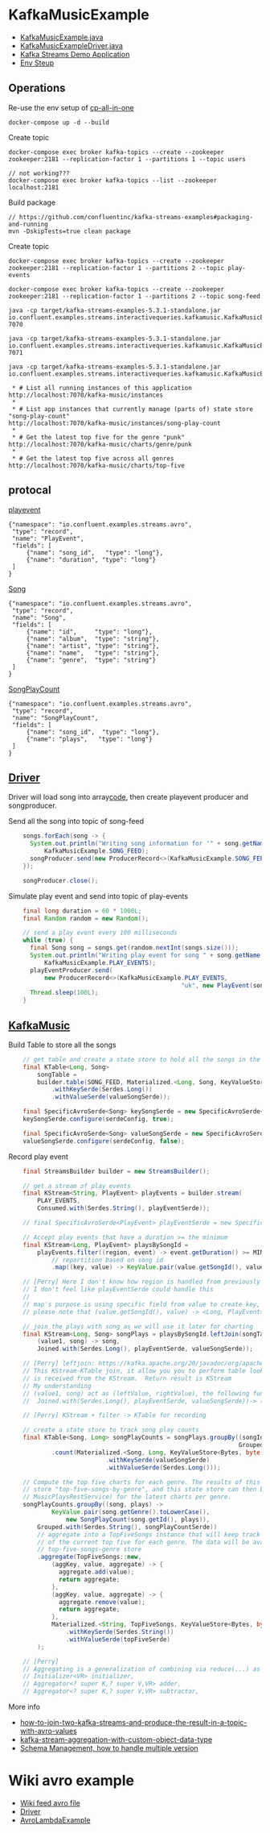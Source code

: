 

# KafkaMusicExample
- [KafkaMusicExample.java](https://github.com/confluentinc/kafka-streams-examples/blob/5.3.1-post/src/main/java/io/confluent/examples/streams/interactivequeries/kafkamusic/KafkaMusicExample.java)
- [KafkaMusicExampleDriver.java](https://github.com/confluentinc/kafka-streams-examples/blob/5.3.1-post/src/main/java/io/confluent/examples/streams/interactivequeries/kafkamusic/KafkaMusicExampleDriver.java)
- [Kafka Streams Demo Application](https://docs.confluent.io/current/streams/kafka-streams-examples/docs/index.html)
- [Env Steup](https://github.com/confluentinc/kafka-streams-examples#packaging-and-running)


## Operations

Re-use the env setup of [cp-all-in-one](./kafka_example_confluent_cp_all_in_one.md)
```
docker-compose up -d --build

```

Create topic
```
docker-compose exec broker kafka-topics --create --zookeeper zookeeper:2181 --replication-factor 1 --partitions 1 --topic users

// not working???
docker-compose exec broker kafka-topics --list --zookeeper localhost:2181
```


Build package
```
// https://github.com/confluentinc/kafka-streams-examples#packaging-and-running
mvn -DskipTests=true clean package
```


Create topic
```
docker-compose exec broker kafka-topics --create --zookeeper zookeeper:2181 --replication-factor 1 --partitions 2 --topic play-events

docker-compose exec broker kafka-topics --create --zookeeper zookeeper:2181 --replication-factor 1 --partitions 2 --topic song-feed
```

```
java -cp target/kafka-streams-examples-5.3.1-standalone.jar io.confluent.examples.streams.interactivequeries.kafkamusic.KafkaMusicExample 7070

java -cp target/kafka-streams-examples-5.3.1-standalone.jar io.confluent.examples.streams.interactivequeries.kafkamusic.KafkaMusicExample 7071

java -cp target/kafka-streams-examples-5.3.1-standalone.jar io.confluent.examples.streams.interactivequeries.kafkamusic.KafkaMusicExampleDriver
```


```
 * # List all running instances of this application
http://localhost:7070/kafka-music/instances
 *
 * # List app instances that currently manage (parts of) state store "song-play-count"
http://localhost:7070/kafka-music/instances/song-play-count
 *
 * # Get the latest top five for the genre "punk"
http://localhost:7070/kafka-music/charts/genre/punk
 *
 * # Get the latest top five across all genres
http://localhost:7070/kafka-music/charts/top-five
```


## protocal

[playevent](https://github.com/confluentinc/kafka-streams-examples/blob/5.3.1-post/src/main/resources/avro/io/confluent/examples/streams/playevent.avsc) 
```
{"namespace": "io.confluent.examples.streams.avro",
 "type": "record",
 "name": "PlayEvent",
 "fields": [
     {"name": "song_id",   "type": "long"},
     {"name": "duration", "type": "long"}
 ]
}
```

[Song](https://github.com/confluentinc/kafka-streams-examples/blob/5.3.1-post/src/main/resources/avro/io/confluent/examples/streams/song.avsc) 
```
{"namespace": "io.confluent.examples.streams.avro",
 "type": "record",
 "name": "Song",
 "fields": [
     {"name": "id",     "type": "long"},
     {"name": "album",  "type": "string"},
     {"name": "artist", "type": "string"},
     {"name": "name",   "type": "string"},
     {"name": "genre",  "type": "string"}
 ]
}
```

[SongPlayCount](https://github.com/confluentinc/kafka-streams-examples/blob/5.3.1-post/src/main/resources/avro/io/confluent/examples/streams/songplaycount.avsc) 
```
{"namespace": "io.confluent.examples.streams.avro",
 "type": "record",
 "name": "SongPlayCount",
 "fields": [
     {"name": "song_id",  "type": "long"},
     {"name": "plays",   "type": "long"}
 ]
}
```
## [Driver](https://github.com/confluentinc/kafka-streams-examples/blob/5.3.1-post/src/main/java/io/confluent/examples/streams/interactivequeries/kafkamusic/KafkaMusicExampleDriver.java)

Driver will load song into array[code](https://github.com/confluentinc/kafka-streams-examples/blob/453b3ebbf64f765310943ce5b45ddf979900d3b2/src/main/java/io/confluent/examples/streams/interactivequeries/kafkamusic/KafkaMusicExampleDriver.java#L70), then create playevent producer and songproducer.  

Send all the song into topic of song-feed
```java
    songs.forEach(song -> {
      System.out.println("Writing song information for '" + song.getName() + "' to input topic " +
          KafkaMusicExample.SONG_FEED);
      songProducer.send(new ProducerRecord<>(KafkaMusicExample.SONG_FEED, song.getId(), song));
    });

    songProducer.close();
```

Simulate play event and send into topic of play-events
```java
    final long duration = 60 * 1000L;
    final Random random = new Random();

    // send a play event every 100 milliseconds
    while (true) {
      final Song song = songs.get(random.nextInt(songs.size()));
      System.out.println("Writing play event for song " + song.getName() + " to input topic " +
          KafkaMusicExample.PLAY_EVENTS);
      playEventProducer.send(
          new ProducerRecord<>(KafkaMusicExample.PLAY_EVENTS,
                                                "uk", new PlayEvent(song.getId(), duration)));
      Thread.sleep(100L);
    }
```


## [KafkaMusic](https://github.com/confluentinc/kafka-streams-examples/blob/5.3.1-post/src/main/java/io/confluent/examples/streams/interactivequeries/kafkamusic/KafkaMusicExample.java)


Build Table to store all the songs
```java
    // get table and create a state store to hold all the songs in the store
    final KTable<Long, Song>
        songTable =
        builder.table(SONG_FEED, Materialized.<Long, Song, KeyValueStore<Bytes, byte[]>>as(ALL_SONGS)
            .withKeySerde(Serdes.Long())
            .withValueSerde(valueSongSerde));
```

```java
    final SpecificAvroSerde<Song> keySongSerde = new SpecificAvroSerde<>();
    keySongSerde.configure(serdeConfig, true);

    final SpecificAvroSerde<Song> valueSongSerde = new SpecificAvroSerde<>();
    valueSongSerde.configure(serdeConfig, false);
```


Record play event
```java
    final StreamsBuilder builder = new StreamsBuilder();

    // get a stream of play events
    final KStream<String, PlayEvent> playEvents = builder.stream(
        PLAY_EVENTS,
        Consumed.with(Serdes.String(), playEventSerde));

    // final SpecificAvroSerde<PlayEvent> playEventSerde = new SpecificAvroSerde<>();

    // Accept play events that have a duration >= the minimum
    final KStream<Long, PlayEvent> playsBySongId =
        playEvents.filter((region, event) -> event.getDuration() >= MIN_CHARTABLE_DURATION)
            // repartition based on song id
            .map((key, value) -> KeyValue.pair(value.getSongId(), value));

    // [Perry] Here I don't know how region is handled from previously step
    // I don't feel like playEventSerde could handle this
    // 
    // map's purpose is using specific field from value to create key, which is required by join
    // please note that (value.getSongId(), value) -> <Long, PlayEvent>        

    // join the plays with song as we will use it later for charting
    final KStream<Long, Song> songPlays = playsBySongId.leftJoin(songTable,
        (value1, song) -> song,
        Joined.with(Serdes.Long(), playEventSerde, valueSongSerde));

    // [Perry] leftjoin: https://kafka.apache.org/20/javadoc/org/apache/kafka/streams/kstream/KStream.html#leftJoin
    // This KStream-KTable join, it allow you you to perform table lookups against a KTable everytime a new record 
    // is received from the KStream.  Return result is KStream
    // My understanding
    // (value1, song) act as (leftValue, rightValue), the following function will return final value
    //  Joined.with(Serdes.Long(), playEventSerde, valueSongSerde))-> (key, leftvalue, rightvalue), will return final key

    // [Perry] KStream + filter -> KTable for recording

    // create a state store to track song play counts
    final KTable<Song, Long> songPlayCounts = songPlays.groupBy((songId, song) -> song,
                                                                Grouped.with(keySongSerde, valueSongSerde))
            .count(Materialized.<Song, Long, KeyValueStore<Bytes, byte[]>>as(SONG_PLAY_COUNT_STORE)
                           .withKeySerde(valueSongSerde)
                           .withValueSerde(Serdes.Long()));

```


```java
    // Compute the top five charts for each genre. The results of this computation will continuously update the state
    // store "top-five-songs-by-genre", and this state store can then be queried interactively via a REST API (cf.
    // MusicPlaysRestService) for the latest charts per genre.
    songPlayCounts.groupBy((song, plays) ->
            KeyValue.pair(song.getGenre().toLowerCase(),
                new SongPlayCount(song.getId(), plays)),
        Grouped.with(Serdes.String(), songPlayCountSerde))
        // aggregate into a TopFiveSongs instance that will keep track
        // of the current top five for each genre. The data will be available in the
        // top-five-songs-genre store
        .aggregate(TopFiveSongs::new,
            (aggKey, value, aggregate) -> {
              aggregate.add(value);
              return aggregate;
            },
            (aggKey, value, aggregate) -> {
              aggregate.remove(value);
              return aggregate;
            },
            Materialized.<String, TopFiveSongs, KeyValueStore<Bytes, byte[]>>as(TOP_FIVE_SONGS_BY_GENRE_STORE)
                .withKeySerde(Serdes.String())
                .withValueSerde(topFiveSerde)
        );

    // [Perry]
    // Aggregating is a generalization of combining via reduce(...) as it 
    // Initializer<VR> initializer,
    // Aggregator<? super K,? super V,VR> adder,
    // Aggregator<? super K,? super V,VR> subtractor,

```


More info
- [how-to-join-two-kafka-streams-and-produce-the-result-in-a-topic-with-avro-values](https://stackoverflow.com/questions/50213221/how-to-join-two-kafka-streams-and-produce-the-result-in-a-topic-with-avro-values)
- [kafka-stream-aggregation-with-custom-object-data-type](https://stackoverflow.com/questions/53400832/kafka-stream-aggregation-with-custom-object-data-type)
- [Schema Management, how to handle multiple version](https://docs.confluent.io/current/schema-registry/index.html)





# Wiki avro example
- [Wiki feed avro file](https://github.com/confluentinc/kafka-streams-examples/blob/5.3.1-post/src/main/resources/avro/io/confluent/examples/streams/wikifeed.avsc)
- [Driver](https://github.com/confluentinc/kafka-streams-examples/blob/5.3.1-post/src/main/java/io/confluent/examples/streams/WikipediaFeedAvroExampleDriver.java)
- [AvroLambdaExample](https://github.com/confluentinc/kafka-streams-examples/blob/5.3.1-post/src/main/java/io/confluent/examples/streams/WikipediaFeedAvroLambdaExample.java)


